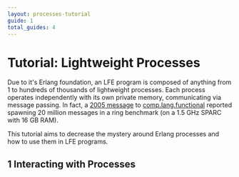 ```yaml
---
layout: processes-tutorial
guide: 1
total_guides: 4
---
```

# Tutorial: Lightweight Processes

Due to it's Erlang foundation, an LFE program is composed of anything from 1 to
hundreds of thousands of lightweight processes. Each process operates
independently with its own private memory, communicating via message passing.
In fact, a
<a href="https://groups.google.com/forum/?fromgroups=#!topic/comp.lang.functional/5kldn1QJ73c">2005 message</a>
to
<a href="https://groups.google.com/forum/?fromgroups=#!forum/comp.lang.functional">comp.lang.functional</a>
reported spawning 20 million messages in
a ring benchmark (on a 1.5 GHz SPARC with 16 GB RAM).

This tutorial aims to decrease the mystery around Erlang processes and how to
use them in LFE programs.

## 1 Interacting with Processes
